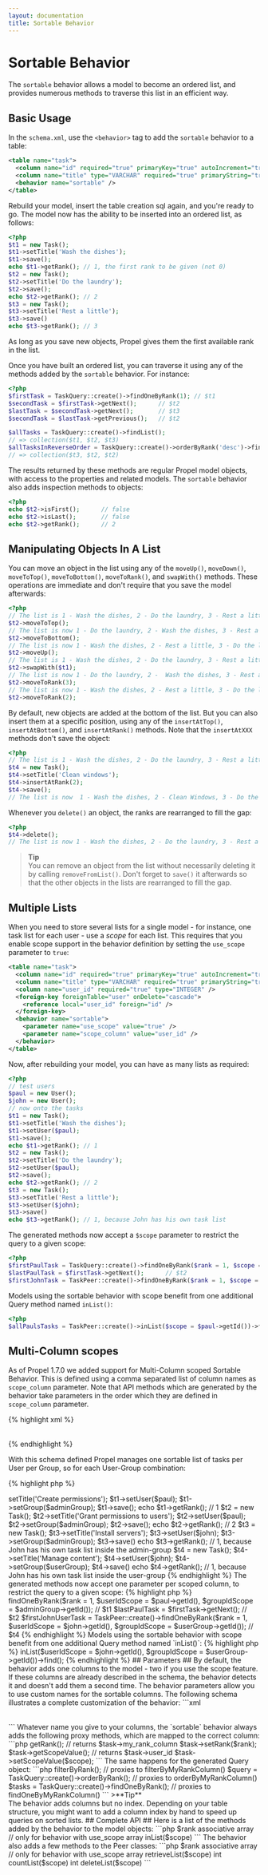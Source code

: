 ```yaml
---
layout: documentation
title: Sortable Behavior
---
```


# Sortable Behavior #

The `sortable` behavior allows a model to become an ordered list, and provides numerous methods to traverse this list in an efficient way.

## Basic Usage ##

In the `schema.xml`, use the `<behavior>` tag to add the `sortable` behavior to a table:
```xml
<table name="task">
  <column name="id" required="true" primaryKey="true" autoIncrement="true" type="INTEGER" />
  <column name="title" type="VARCHAR" required="true" primaryString="true" />
  <behavior name="sortable" />
</table>
```

Rebuild your model, insert the table creation sql again, and you're ready to go. The model now has the ability to be inserted into an ordered list, as follows:

```php
<?php
$t1 = new Task();
$t1->setTitle('Wash the dishes');
$t1->save();
echo $t1->getRank(); // 1, the first rank to be given (not 0)
$t2 = new Task();
$t2->setTitle('Do the laundry');
$t2->save();
echo $t2->getRank(); // 2
$t3 = new Task();
$t3->setTitle('Rest a little');
$t3->save()
echo $t3->getRank(); // 3
```

As long as you save new objects, Propel gives them the first available rank in the list.

Once you have built an ordered list, you can traverse it using any of the methods added by the `sortable` behavior. For instance:

```php
<?php
$firstTask = TaskQuery::create()->findOneByRank(1); // $t1
$secondTask = $firstTask->getNext();      // $t2
$lastTask = $secondTask->getNext();       // $t3
$secondTask = $lastTask->getPrevious();   // $t2

$allTasks = TaskQuery::create()->findList();
// => collection($t1, $t2, $t3)
$allTasksInReverseOrder = TaskQuery::create()->orderByRank('desc')->find();
// => collection($t3, $t2, $t2)
```

The results returned by these methods are regular Propel model objects, with access to the properties and related models. The `sortable` behavior also adds inspection methods to objects:

```php
<?php
echo $t2->isFirst();      // false
echo $t2->isLast();       // false
echo $t2->getRank();      // 2
```

## Manipulating Objects In A List ##

You can move an object in the list using any of the `moveUp()`, `moveDown()`, `moveToTop()`, `moveToBottom()`, `moveToRank()`, and `swapWith()` methods. These operations are immediate and don't require that you save the model afterwards:

```php
<?php
// The list is 1 - Wash the dishes, 2 - Do the laundry, 3 - Rest a little
$t2->moveToTop();
// The list is now 1 - Do the laundry, 2 - Wash the dishes, 3 - Rest a little
$t2->moveToBottom();
// The list is now 1 - Wash the dishes, 2 - Rest a little, 3 - Do the laundry
$t2->moveUp();
// The list is 1 - Wash the dishes, 2 - Do the laundry, 3 - Rest a little
$t2->swapWith($t1);
// The list is now 1 - Do the laundry, 2 -  Wash the dishes, 3 - Rest a little
$t2->moveToRank(3);
// The list is now 1 - Wash the dishes, 2 - Rest a little, 3 - Do the laundry
$t2->moveToRank(2);
```

By default, new objects are added at the bottom of the list. But you can also insert them at a specific position, using any of the `insertAtTop()`, `insertAtBottom()`, and `insertAtRank()` methods. Note that the `insertAtXXX` methods don't save the object:

```php
<?php
// The list is 1 - Wash the dishes, 2 - Do the laundry, 3 - Rest a little
$t4 = new Task();
$t4->setTitle('Clean windows');
$t4->insertAtRank(2);
$t4->save();
// The list is now  1 - Wash the dishes, 2 - Clean Windows, 3 - Do the laundry, 4 - Rest a little
```

Whenever you `delete()` an object, the ranks are rearranged to fill the gap:

```php
<?php
$t4->delete();
// The list is now 1 - Wash the dishes, 2 - Do the laundry, 3 - Rest a little
```

>**Tip**<br />You can remove an object from the list without necessarily deleting it by calling `removeFromList()`. Don't forget to `save()` it afterwards so that the other objects in the lists are rearranged to fill the gap.

## Multiple Lists ##

When you need to store several lists for a single model - for instance, one task list for each user - use a _scope_ for each list. This requires that you enable scope support in the behavior definition by setting the `use_scope` parameter to `true`:

```xml
<table name="task">
  <column name="id" required="true" primaryKey="true" autoIncrement="true" type="INTEGER" />
  <column name="title" type="VARCHAR" required="true" primaryString="true" />
  <column name="user_id" required="true" type="INTEGER" />
  <foreign-key foreignTable="user" onDelete="cascade">
    <reference local="user_id" foreign="id" />
  </foreign-key>
  <behavior name="sortable">
    <parameter name="use_scope" value="true" />
    <parameter name="scope_column" value="user_id" />
  </behavior>
</table>
```

Now, after rebuilding your model, you can have as many lists as required:

```php
<?php
// test users
$paul = new User();
$john = new User();
// now onto the tasks
$t1 = new Task();
$t1->setTitle('Wash the dishes');
$t1->setUser($paul);
$t1->save();
echo $t1->getRank(); // 1
$t2 = new Task();
$t2->setTitle('Do the laundry');
$t2->setUser($paul);
$t2->save();
echo $t2->getRank(); // 2
$t3 = new Task();
$t3->setTitle('Rest a little');
$t3->setUser($john);
$t3->save()
echo $t3->getRank(); // 1, because John has his own task list
```

The generated methods now accept a `$scope` parameter to restrict the query to a given scope:

```php
<?php
$firstPaulTask = TaskQuery::create()->findOneByRank($rank = 1, $scope = $paul->getId()); // $t1
$lastPaulTask = $firstTask->getNext();      // $t2
$firstJohnTask = TaskPeer::create()->findOneByRank($rank = 1, $scope = $john->getId()); // $t1
```

Models using the sortable behavior with scope benefit from one additional Query method named `inList()`:

```php
<?php
$allPaulsTasks = TaskPeer::create()->inList($scope = $paul->getId())->find();
```

## Multi-Column scopes ##

As of Propel 1.7.0 we added support for Multi-Column scoped Sortable Behavior. This is defined using a comma separated list of column names as `scope_column` parameter.
Note that API methods which are generated by the behavior take parameters in the order which they are defined in `scope_column` parameter.  

{% highlight xml %}
<table name="task">
  <column name="id" required="true" primaryKey="true" autoIncrement="true" type="INTEGER" />
  <column name="title" type="VARCHAR" required="true" primaryString="true" />
  <column name="user_id" required="true" type="INTEGER" />
  <column name="group_id" required="true" type="INTEGER" />
  <foreign-key foreignTable="user" onDelete="cascade">
    <reference local="user_id" foreign="id" />
  </foreign-key>
  <behavior name="sortable">
    <parameter name="use_scope" value="true" />
    <parameter name="scope_column" value="user_id, group_id" />
  </behavior>
</table>
{% endhighlight %}

With this schema defined Propel manages one sortable list of tasks per User per Group, so for each User-Group combination:

{% highlight php %}
<?php
// test groups
$adminGroup = new Group();
$userGroup = new Group();
// test users
$paul = new User();
$john = new User();

// now onto the tasks
$t1 = new Task();
$t1->setTitle('Create permissions');
$t1->setUser($paul);
$t1->setGroup($adminGroup);
$t1->save();
echo $t1->getRank(); // 1

$t2 = new Task();
$t2->setTitle('Grant permissions to users');
$t2->setUser($paul);
$t2->setGroup($adminGroup);
$t2->save();
echo $t2->getRank(); // 2

$t3 = new Task();
$t3->setTitle('Install servers');
$t3->setUser($john);
$t3->setGroup($adminGroup);
$t3->save()
echo $t3->getRank(); // 1, because John has his own task list inside the admin-group

$t4 = new Task();
$t4->setTitle('Manage content');
$t4->setUser($john);
$t4->setGroup($userGroup);
$t4->save()
echo $t4->getRank(); // 1, because John has his own task list inside the user-group

{% endhighlight %}

The generated methods now accept one parameter per scoped column, to restrict the query to a given scope:

{% highlight php %}
<?php
$firstPaulAdminTask = TaskQuery::create()->findOneByRank($rank = 1, $userIdScope = $paul->getId(), $groupIdScope = $adminGroup->getId()); // $t1
$lastPaulTask = $firstTask->getNext();      // $t2
$firstJohnUserTask = TaskPeer::create()->findOneByRank($rank = 1, $userIdScope = $john->getId(), $groupIdScope = $userGroup->getId()); // $t4
{% endhighlight %}

Models using the sortable behavior with scope benefit from one additional Query method named `inList()`:

{% highlight php %}
<?php
$allJohnsUserTasks = TaskPeer::create()->inList($userIdScope = $john->getId(), $groupIdScope = $userGroup->getId())->find();
{% endhighlight %}

## Parameters ##

By default, the behavior adds one columns to the model - two if you use the scope feature. If these columns are already described in the schema, the behavior detects it and doesn't add them a second time. The behavior parameters allow you to use custom names for the sortable columns. The following schema illustrates a complete customization of the behavior:

```xml
<table name="task">
  <column name="id" required="true" primaryKey="true" autoIncrement="true" type="INTEGER" />
  <column name="title" type="VARCHAR" required="true" primaryString="true" />
  <column name="my_rank_column" required="true" type="INTEGER" />
  <column name="user_id" required="true" type="INTEGER" />
  <foreign-key foreignTable="user" onDelete="cascade">
    <reference local="user_id" foreign="id" />
  </foreign-key>
  <behavior name="sortable">
    <parameter name="rank_column" value="my_rank_column" />
    <parameter name="use_scope" value="true" />
    <parameter name="scope_column" value="user_id" />
  </behavior>
</table>
```

Whatever name you give to your columns, the `sortable` behavior always adds the following proxy methods, which are mapped to the correct column:

```php
<?php
$task->getRank();         // returns $task->my_rank_column
$task->setRank($rank);
$task->getScopeValue();   // returns $task->user_id
$task->setScopeValue($scope);
```

The same happens for the generated Query object:

```php
<?php
$query = TaskQuery::create()->filterByRank();  // proxies to filterByMyRankColumn()
$query = TaskQuery::create()->orderByRank();   // proxies to orderByMyRankColumn()
$tasks = TaskQuery::create()->findOneByRank(); // proxies to findOneByMyRankColumn()
```

>**Tip**<br />The behavior adds columns but no index. Depending on your table structure, you might want to add a column index by hand to speed up queries on sorted lists.

## Complete API ##

Here is a list of the methods added by the behavior to the model objects:

```php
<?php
// storage columns accessors
int     getRank()
$object setRank(int $rank)
// only for behavior with use_scope
int     getScopeValue()
$object setScopeValue(int $scope)

// inspection methods
bool    isFirst()
bool    isLast()

// list traversal methods
$object getNext()
$object getPrevious()

// methods to insert an object in the list (require calling save() afterwards)
$object insertAtRank($rank)
$object insertAtBottom()
$object insertAtTop()

// methods to move an object in the list (immediate, no need to save() afterwards)
$object moveToRank($rank)
$object moveUp()
$object moveDown()
$object moveToTop()
$object moveToBottom()
$object swapWith($object)

// method to remove an object from the list (requires calling save() afterwards)
$object removeFromList()
```

Here is a list of the methods added by the behavior to the query objects:

```php
<?php
query   filterByRank($order, $scope = null)
query   orderByRank($order, $scope = null)
$object findOneByRank($rank, $scope = null)
coll    findList($scope = null)
int     getMaxRank($scope = null)
bool    reorder($newOrder) // $newOrder is a $id => $rank associative array
// only for behavior with use_scope
array   inList($scope)
```

The behavior also adds a few methods to the Peer classes:

```php
<?php
int     getMaxRank($scope = null)
$object retrieveByRank($rank, $scope = null)
array   doSelectOrderByRank($order, $scope = null)
bool    reorder($newOrder) // $newOrder is a $id => $rank associative array
// only for behavior with use_scope
array   retrieveList($scope)
int     countList($scope)
int     deleteList($scope)
```
